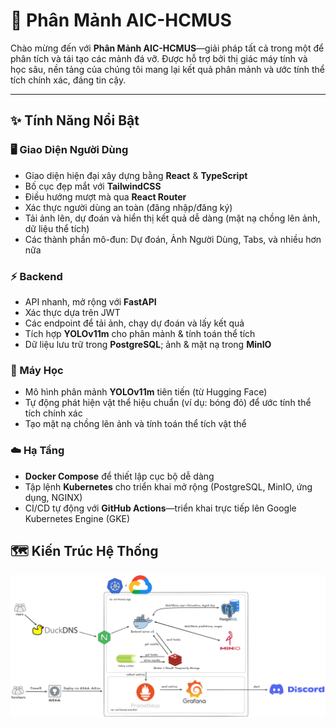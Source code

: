 # 🚀 Phân Mảnh AIC-HCMUS

Chào mừng đến với **Phân Mảnh AIC-HCMUS**—giải pháp tất cả trong một để phân tích và tái tạo các mảnh đá vỡ. Được hỗ trợ bởi thị giác máy tính và học sâu, nền tảng của chúng tôi mang lại kết quả phân mảnh và ước tính thể tích chính xác, đáng tin cậy.

---

## ✨ Tính Năng Nổi Bật

### 🖥️ Giao Diện Người Dùng
- Giao diện hiện đại xây dựng bằng **React** & **TypeScript**
- Bố cục đẹp mắt với **TailwindCSS**
- Điều hướng mượt mà qua **React Router**
- Xác thực người dùng an toàn (đăng nhập/đăng ký)
- Tải ảnh lên, dự đoán và hiển thị kết quả dễ dàng (mặt nạ chồng lên ảnh, dữ liệu thể tích)
- Các thành phần mô-đun: Dự đoán, Ảnh Người Dùng, Tabs, và nhiều hơn nữa

### ⚡ Backend
- API nhanh, mở rộng với **FastAPI**
- Xác thực dựa trên JWT
- Các endpoint để tải ảnh, chạy dự đoán và lấy kết quả
- Tích hợp **YOLOv11m** cho phân mảnh & tính toán thể tích
- Dữ liệu lưu trữ trong **PostgreSQL**; ảnh & mặt nạ trong **MinIO**

### 🤖 Máy Học
- Mô hình phân mảnh **YOLOv11m** tiên tiến (từ Hugging Face)
- Tự động phát hiện vật thể hiệu chuẩn (ví dụ: bóng đỏ) để ước tính thể tích chính xác
- Tạo mặt nạ chồng lên ảnh và tính toán thể tích vật thể

### ☁️ Hạ Tầng
- **Docker Compose** để thiết lập cục bộ dễ dàng
- Tập lệnh **Kubernetes** cho triển khai mở rộng (PostgreSQL, MinIO, ứng dụng, NGINX)
- CI/CD tự động với **GitHub Actions**—triển khai trực tiếp lên Google Kubernetes Engine (GKE)

## 🗺️ Kiến Trúc Hệ Thống

![Sơ đồ Kiến trúc Hệ thống](assets/diagram.jpg)
